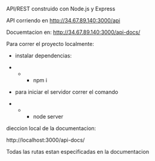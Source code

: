 
API/REST construido con Node.js y Express


API corriendo en http://34.67.89.140:3000/api

Docuemtacion en:  http://34.67.89.140:3000/api-docs/


Para correr el proyecto localmente:

- instalar dependencias:

- - - npm i

- para iniciar el servidor correr el comando 

- - - node server

dieccion local de la documentacion: 

http://localhost:3000/api-docs/


Todas las rutas estan especificadas en la documentacion



